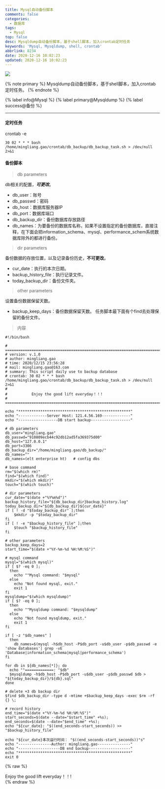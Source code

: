 ```yaml
---
title: Mysql自动备份脚本
comments: false
categories:
  - 数据库
tags:
  - Mysql
top: false
desc: Mysqldump自动备份脚本，基于shell脚本，加入crontab定时任务
keywords: 'Mysql, Mysqldump, shell, crontab'
abbrlink: 8234
date: 2020-12-16 10:02:23
updated: 2020-12-16 10:02:23
---
```



![](/images/article_mysql.png)

{% note primary %}
Mysqldump自动备份脚本，基于shell脚本，加入crontab定时任务。
{% endnote %}

{% label info@Mysql %} {% label primary@Mysqldump %} {% label success@备份 %}

<!--more-->
<hr />

#### 定时任务

crontab -e

```
30 02 * * * bash /home/mingliang.gao/crontab/db_backup/db_backup_task.sh > /dev/null 2>&1
```

#### 备份脚本

> db parameters

db相关的配置，***可更改***。
- db_user：账号
- db_passwd：密码
- db_host：数据库服务器IP
- db_port：数据库端口
- db_backup_dir：备份数据库存放路径
- db_names：为要备份的数据库名称，如果不设置指定的备份数据库，直接注释，在下面会把information_schema、mysql、performance_schem系统数据库除外的都进行备份。

>dir parameters

备份数据的存放位置，以及记录备份历史，**不可更改**。
- cur_date：执行的本次日期。
- backup_history_file：执行记录文件。
- today_backup_dir：备份文件夹。

> other parameters

设置备份数据保留天数。
- backup_keep_days：备份数据保留天数。
任务脚本最下面有个find去处理保留的备份文件。


> 内容

```
#!/bin/bash

# ========================================================================================
# version: v.1.0
# author: mingliang.gao
# time: 2020/12/15 23:56:28
# mail: mingliang.gao@163.com
# summary: This script daily use to backup database
# crontab: 30 02 * * * bash /home/mingliang.gao/crontab/db_backup/db_backup_task.sh > /dev/null 2>&1
#
#           Enjoy the good lift everyday！！!
# ========================================================================================

echo "***************************************************"
echo "-------------Server Host: 121.4.56.169-------------"
echo "------------------DB start backup------------------"

# db parameters
db_user="mingliang.gao"
db_passwd="910809ecb44c92db12ad5fa369375d00"
db_host="127.0.0.1"
db_port=3306
db_backup_dir="/home/mingliang.gao/db_backup/"
db_names=""
db_names=(elt enterprise ht)   # config dbs

# base command
rm="$(which rm)"
find="$(which find)"
mkdir="$(which mkdir)"
touch="$(which touch)"

# dir parameters
cur_date="$(date +"%Y%m%d")"
backup_history_file="${db_backup_dir}backup_history.log"
today_backup_dir="${db_backup_dir}${cur_date}"
if [ ! -d "$today_backup_dir" ];then
    $mkdir -p "$today_backup_dir"
fi
if [ ! -e "$backup_history_file" ];then
    $touch "$backup_history_file"
fi

# other parameters
backup_keep_days=2
start_time="$(date +"%Y-%m-%d %H:%M:%S")"

# mysql command
mysql="$(which mysql)"
if [ $? -eq 0 ];
  then
    echo ""Mysql command: "$mysql"
  else
    echo "Not found mysql, exit."
    exit 1
fi
mysqldump="$(which mysqldump)"
if [ $? -eq 0 ];
  then
    echo ""Mysqldump command: "$mysqldump"
  else
    echo "Not found mysqldump, exit."
    exit 1
fi

if [ -z "$db_names" ]
  then
    db_names=$(mysql -h$db_host -P$db_port -u$db_user -p$db_passwd -e 'show databases'| grep -vE 'Database|information_schema|mysql|performance_schema')
fi

for db in ${db_names[*]}; do
  echo ""=============: "$db"
  $mysqldump -h$db_host -P$db_port -u$db_user -p$db_passwd $db > "${today_backup_dir}/${db}.sql"
done

# delete +3 db backup dir
$find $db_backup_dir -type d -mtime +$backup_keep_days -exec $rm -rf {} \;

# record history
end_time="$(date +"%Y-%m-%d %H:%M:%S")"
start_seconds=$(date --date="$start_time" +%s);
end_seconds=$(date --date="$end_time" +%s);
echo "${cur_date}: "$((end_seconds-start_seconds)) >> "$backup_history_file"

echo "${cur_date}本次运行时间： "$((end_seconds-start_seconds))"s"
echo "---------------Author: mingliang.gao---------------"
echo "-------------------DB end backup-------------------"
echo "***************************************************"
exit 0
```

{% raw %}
<div class="post_cus_note">Enjoy the good lift everyday！！!</div>
{% endraw %}
